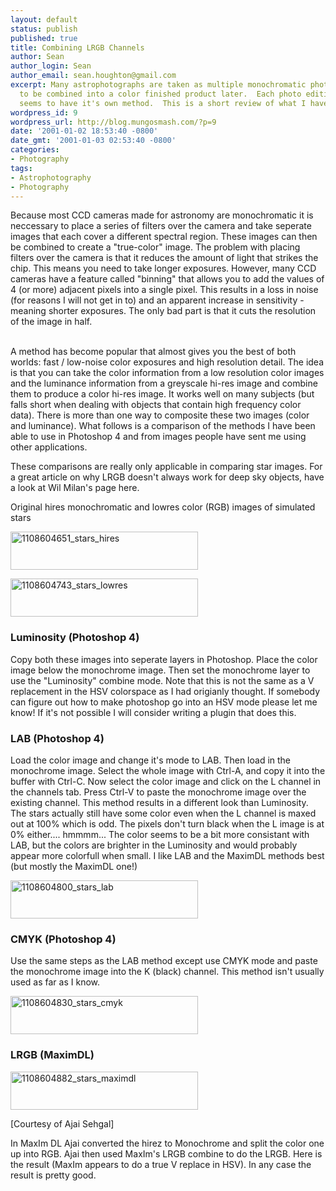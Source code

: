 ```yaml
---
layout: default
status: publish
published: true
title: Combining LRGB Channels
author: Sean
author_login: Sean
author_email: sean.houghton@gmail.com
excerpt: Many astrophotographs are taken as multiple monochromatic photos that need
  to be combined into a color finished product later.  Each photo editing package
  seems to have it's own method.  This is a short review of what I have.
wordpress_id: 9
wordpress_url: http://blog.mungosmash.com/?p=9
date: '2001-01-02 18:53:40 -0800'
date_gmt: '2001-01-03 02:53:40 -0800'
categories:
- Photography
tags:
- Astrophotography
- Photography
---
```

Because most CCD cameras made for astronomy are monochromatic it is neccessary to place a series of filters over the camera and take seperate images that each cover a different spectral region. These images can then be combined to create a "true-color" image. The problem with placing filters over the camera is that it reduces the amount of light that strikes the chip. This means you need to take longer exposures. However, many CCD cameras have a feature called "binning" that allows you to add the values of 4 (or more) adjacent pixels into a single pixel. This results in a loss in noise (for reasons I will not get in to) and an apparent increase in sensitivity - meaning shorter exposures. The only bad part is that it cuts the resolution of the image in half.

<a id="more"></a><a id="more-9"></a><br />
A method has become popular that almost gives you the best of both worlds: fast / low-noise color exposures and high resolution detail. The idea is that you can take the color information from a low resolution color images and the luminance information from a greyscale hi-res image and combine them to produce a color hi-res image. It works well on many subjects (but falls short when dealing with objects that contain high frequency color data). There is more than one way to composite these two images (color and luminance). What follows is a comparison of the methods I have been able to use in Photoshop 4 and from images people have sent me using other applications.

These comparisons are really only applicable in comparing star images. For a great article on why LRGB doesn't always work for deep sky objects, have a look at Wil Milan's page here.

Original hires monochromatic and lowres color (RGB) images of simulated stars

<a href="{{site.url_root}}/assets/data/2008/12/1108604651_stars_hires.jpg"><img class="aligncenter size-medium wp-image-224" title="1108604651_stars_hires" src="http://blog.mungosmash.com/wp-content/uploads/2001/01/1108604651_stars_hires-300x61.jpg" alt="1108604651_stars_hires" width="300" height="61" /></a>

<a href="{{site.url_root}}/assets/data/2008/12/1108604743_stars_lowres.jpg"><img class="aligncenter size-medium wp-image-225" title="1108604743_stars_lowres" src="http://blog.mungosmash.com/wp-content/uploads/2001/01/1108604743_stars_lowres-300x61.jpg" alt="1108604743_stars_lowres" width="300" height="61" /></a>

### Luminosity (Photoshop 4)
Copy both these images into seperate layers in Photoshop. Place the color image below the monochrome image. Then set the monochrome layer to use the "Luminosity" combine mode. Note that this is not the same as a V replacement in the HSV colorspace as I had origianly thought. If somebody can figure out how to make photoshop go into an HSV mode please let me know! If it's not possible I will consider writing a plugin that does this.



### LAB (Photoshop 4)
Load the color image and change it's mode to LAB. Then load in the monochrome image. Select the whole image with Ctrl-A, and copy it into the buffer with Ctrl-C. Now select the color image and click on the L channel in the channels tab. Press Ctrl-V to paste the monochrome image over the existing channel. This method results in a different look than Luminosity. The stars actually still have some color even when the L channel is maxed out at 100% which is odd. The pixels don't turn black when the L image is at 0% either.... hmmmm... The color seems to be a bit more consistant with LAB, but the colors are brighter in the Luminosity and would probably appear more colorfull when small. I like LAB and the MaximDL methods best (but mostly the MaximDL one!)

<a href="{{site.url_root}}/assets/data/2008/12/1108604800_stars_lab.jpg"><img class="aligncenter size-medium wp-image-226" title="1108604800_stars_lab" src="http://blog.mungosmash.com/wp-content/uploads/2001/01/1108604800_stars_lab-300x61.jpg" alt="1108604800_stars_lab" width="300" height="61" /></a>

### CMYK (Photoshop 4)
Use the same steps as the LAB method except use CMYK mode and paste the monochrome image into the K (black) channel. This method isn't usually used as far as I know.

<a href="{{site.url_root}}/assets/data/2008/12/1108604830_stars_cmyk.jpg"><img class="aligncenter size-medium wp-image-227" title="1108604830_stars_cmyk" src="http://blog.mungosmash.com/wp-content/uploads/2001/01/1108604830_stars_cmyk-300x61.jpg" alt="1108604830_stars_cmyk" width="300" height="61" /></a>

### LRGB (MaximDL)
<a href="{{site.url_root}}/assets/data/2008/12/1108604882_stars_maximdl.jpg"><img class="aligncenter size-medium wp-image-228" title="1108604882_stars_maximdl" src="http://blog.mungosmash.com/wp-content/uploads/2001/01/1108604882_stars_maximdl-300x61.jpg" alt="1108604882_stars_maximdl" width="300" height="61" /></a>

[Courtesy of Ajai Sehgal]

In MaxIm DL Ajai converted the hirez to Monochrome and split the color one up into RGB. Ajai then used MaxIm's LRGB combine to do the LRGB. Here is the result (MaxIm appears to do a true V replace in HSV). In any case the result is pretty good.

